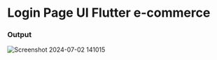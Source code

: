 <h1>Login Page UI Flutter e-commerce</h1>

<h3>Output</h3>

![Screenshot 2024-07-02 141015](https://github.com/TasfiqAhmed9/Login-Page-UI-Flutter/assets/68489374/0364d7b6-bf32-4341-8e7b-18ac15eb66f3)
